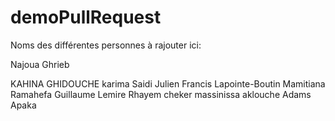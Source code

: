 # demoPullRequest

Noms des différentes personnes à rajouter ici:


Najoua Ghrieb

KAHINA GHIDOUCHE
karima Saidi
Julien
Francis Lapointe-Boutin
Mamitiana Ramahefa
Guillaume Lemire
Rhayem cheker
massinissa aklouche
Adams Apaka



